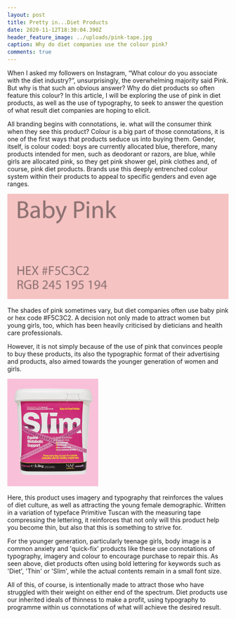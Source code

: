 ```yaml
---
layout: post
title: Pretty in...Diet Products
date: 2020-11-12T18:30:04.390Z
header_feature_image: ../uploads/pink-tape.jpg
caption: Why do diet companies use the colour pink?
comments: true
---
```

When I asked my followers on Instagram, “What colour do you associate with the diet industry?”, unsurprisingly, the overwhelming majority said Pink. But why is that such an obvious answer? Why do diet products so often feature this colour? In this article, I will be exploring the use of pink in diet products, as well as the use of typography, to seek to answer the question of what result diet companies are hoping to elicit.

All branding begins with connotations, ie. what will the consumer think when they see this product? Colour is a big part of those connotations, it is one of the first ways that products seduce us into buying them. Gender, itself, is colour coded: boys are currently allocated blue, therefore, many products intended for men, such as deodorant or razors, are blue, while girls are allocated pink, so they get pink shower gel, pink clothes and, of course, pink diet products. Brands use this deeply entrenched colour system within their products to appeal to specific genders and even age ranges. 

![](../uploads/baby-pink-color-paint-code-swatch-chart-rgb-html-hex.png)

The shades of pink sometimes vary, but diet companies often use baby pink or hex code #F5C3C2. A decision not only made to attract women but young girls, too, which has been heavily criticised by dieticians and health care professionals.

However, it is not simply because of the use of pink that convinces people to buy these products, its also the typographic format of their advertising and products, also aimed towards the younger generation of women and girls.

![](../uploads/slim-diet-product.jpg)

Here, this product uses imagery and typography that reinforces the values of diet culture, as well as attracting the young female demographic. Written in a variation of typeface Primitive Tuscan with the measuring tape compressing the lettering, it reinforces that not only will this product help you become thin, but also that this is something to strive for.

For the younger generation, particularly teenage girls, body image is a common anxiety and 'quick-fix' products like these use connotations of typography, imagery and colour to encourage purchase to repair this. As seen above, diet products often using bold lettering for keywords such as 'Diet', 'Thin' or 'Slim', while the actual contents remain in a small font size. 

All of this, of course, is intentionally made to attract those who have struggled with their weight on either end of the spectrum. Diet products use our inherited ideals of thinness to make a profit, using typography to programme within us connotations of what will achieve the desired result.